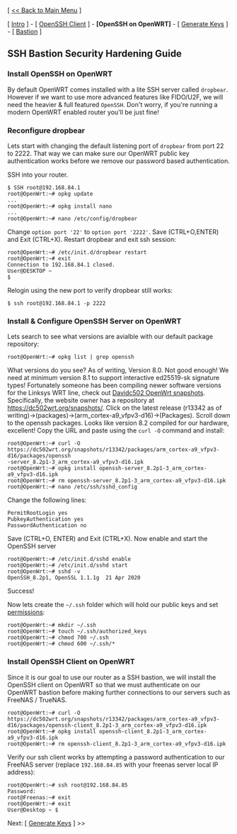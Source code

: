 [ [<< Back to Main Menu](https://github.com/seth586/guides/blob/master/README.md) ]

[ [Intro](README.md) ] - [ [OpenSSH Client](1_install_client.md) ] - **[OpenSSH on OpenWRT]** - [ [Generate Keys](3_keys.md) ] - [ [Bastion](4_bastion.md) ]

## SSH Bastion Security Hardening Guide
### Install OpenSSH on OpenWRT
By default OpenWRT comes installed with a lite SSH server called `dropbear`. However if we want to use more advanced features like FIDO/U2F, we will need the heavier & full featured `OpenSSH`. Don't worry, if you're running a modern OpenWRT enabled router you'll be just fine!

### Reconfigure dropbear
Lets start with changing the default listening port of `dropbear` from port 22 to 2222. That way we can make sure our OpenWRT public key authentication works before we remove our password based authentication.

SSH into your router.
```
$ SSH root@192.168.84.1
root@OpenWrt:~# opkg update
...
root@OpenWrt:~# opkg install nano
...
root@OpenWrt:~# nano /etc/config/dropbear
```
Change `option port '22'` to `option port '2222'`. Save (CTRL+O,ENTER) and Exit (CTRL+X). Restart dropbear and exit ssh session:
```
root@OpenWrt:~# /etc/init.d/dropbear restart
root@OpenWrt:~# exit
Connection to 192.168.84.1 closed.
User@DESKTOP ~
$
```
Relogin using the new port to verify dropbear still works:
```
$ ssh root@192.168.84.1 -p 2222
```

### Install & Configure OpenSSH Server on OpenWRT
Lets search to see what versions are avialble with our default package repository:
```
root@OpenWrt:~# opkg list | grep openssh
```
What versions do you see? As of writing, Version 8.0. Not good enough! We need at minimum version 8.1 to support interactive ed25519-sk signature types! Fortunately someone has been compiling newer software versions for the Linksys WRT line, check out [Davidc502 OpenWrt snapshots](https://dc502wrt.org/). Specifically, the website owner has a repository at https://dc502wrt.org/snapshots/. Click on the latest release (r13342 as of writing)->(packages)->(arm_cortex-a9_vfpv3-d16)->(Packages). Scroll down to the openssh packages. Looks like version 8.2 compiled for our hardware, excellent! Copy the URL and paste using the `curl -O` command and install:
```
root@OpenWrt:~# curl -O https://dc502wrt.org/snapshots/r13342/packages/arm_cortex-a9_vfpv3-d16/packages/openssh
-server_8.2p1-3_arm_cortex-a9_vfpv3-d16.ipk
root@OpenWrt:~# opkg install openssh-server_8.2p1-3_arm_cortex-a9_vfpv3-d16.ipk
root@OpenWrt:~# rm openssh-server_8.2p1-3_arm_cortex-a9_vfpv3-d16.ipk
root@OpenWrt:~# nano /etc/ssh/sshd_config
```
Change the following lines:
```
PermitRootLogin yes
PubkeyAuthentication yes
PasswordAuthentication no
```
Save (CTRL+O, ENTER) and Exit (CTRL+X). Now enable and start the OpenSSH server
```
root@OpenWrt:~# /etc/init.d/sshd enable
root@OpenWrt:~# /etc/init.d/sshd start
root@OpenWrt:~# sshd -v
OpenSSH_8.2p1, OpenSSL 1.1.1g  21 Apr 2020
```
Success!

Now lets create the `~/.ssh` folder which will hold our public keys and set [permissions](https://www.freebsd.org/doc/handbook/permissions.html):
```
root@OpenWrt:~# mkdir ~/.ssh
root@OpenWrt:~# touch ~/.ssh/authorized_keys
root@OpenWrt:~# chmod 700 ~/.ssh
root@OpenWrt:~# chmod 600 ~/.ssh/*
```
### Install OpenSSH Client on OpenWRT
Since it is our goal to use our router as a SSH bastion, we will install the OpenSSH client on OpenWRT so that we must authenticate on our OpenWRT bastion before making further connections to our servers such as FreeNAS / TrueNAS. 
```
root@OpenWrt:~# curl -O https://dc502wrt.org/snapshots/r13342/packages/arm_cortex-a9_vfpv3-d16/packages/openssh-client_8.2p1-3_arm_cortex-a9_vfpv3-d16.ipk
root@OpenWrt:~# opkg install openssh-client_8.2p1-3_arm_cortex-a9_vfpv3-d16.ipk
root@OpenWrt:~# rm openssh-client_8.2p1-3_arm_cortex-a9_vfpv3-d16.ipk
```
Verify our ssh client works by attempting a password authentication to our FreeNAS server (replace `192.168.84.85` with your freenas server local IP address):
```
root@OpenWrt:~# ssh root@192.168.84.85
Password:
root@Freenas:~# exit
root@OpenWrt:~# exit
User@Desktop ~ $ 
```

Next: [ [Generate Keys](3_keys.md) ] >>
